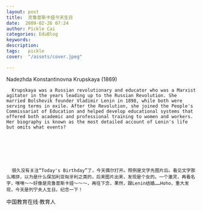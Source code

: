 ```yaml
---
layout: post  
title:  克鲁普斯卡娅今天生日  
date:  2009-02-26 07:24  
author: Pickle Cai  
categories: EduBlog  
keywords: 
description:   
tags:	pickle   
cover:  "/assets/cover.jpeg"  

---  
```

    
 

Nadezhda Konstantinovna Krupskaya (1869)



      Krupskaya was a Russian revolutionary and educator who was a Marxist agitator in the years leading up to the Russian Revolution. She married Bolshevik founder Vladimir Lenin in 1898, while both were serving terms in exile. After the Revolution, she joined the People's Commissariat of Education and helped develop educational systems that offered both academic and professional training to women and workers. Her biography is known as the most detailed account of Lenin's life but omits what events? 



 



      很久没有关注“Today's Birthday”了，今天偶尔打开。照例是文字先图片后。看见文字那么难拼，以为是什么保加利亚匈牙利之类的，后来图片出来，发现是个女的。一个激灵，再看名字，嘿嘿～～好像是克鲁普斯卡娅～～～，再往下念，果然，跟Lenin结婚……Hoho，重大发现，今天是列宁夫人生日。纪念一下！



		    
 中国教育在线·教育人

